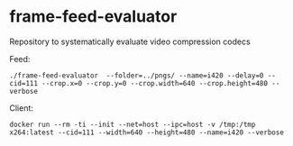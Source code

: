 # frame-feed-evaluator
Repository to systematically evaluate video compression codecs

Feed:
```
./frame-feed-evaluator  --folder=../pngs/ --name=i420 --delay=0 --cid=111 --crop.x=0 --crop.y=0 --crop.width=640 --crop.height=480 --verbose
```

Client:
```
docker run --rm -ti --init --net=host --ipc=host -v /tmp:/tmp x264:latest --cid=111 --width=640 --height=480 --name=i420 --verbose
```
